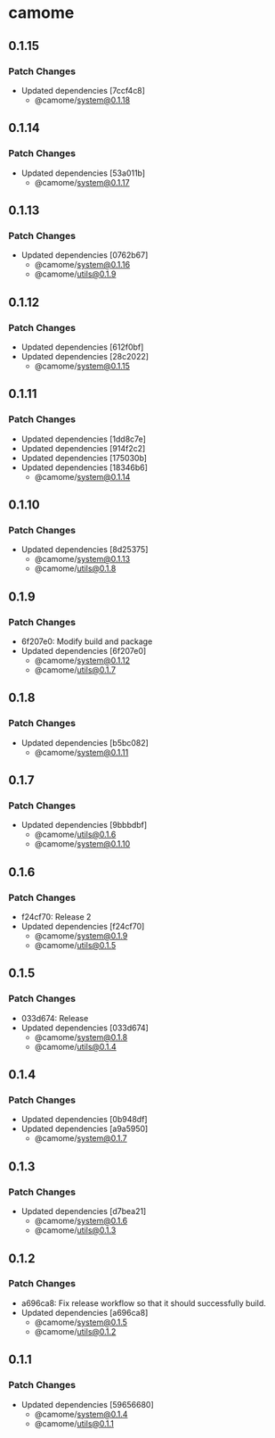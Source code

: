# camome

## 0.1.15

### Patch Changes

- Updated dependencies [7ccf4c8]
  - @camome/system@0.1.18

## 0.1.14

### Patch Changes

- Updated dependencies [53a011b]
  - @camome/system@0.1.17

## 0.1.13

### Patch Changes

- Updated dependencies [0762b67]
  - @camome/system@0.1.16
  - @camome/utils@0.1.9

## 0.1.12

### Patch Changes

- Updated dependencies [612f0bf]
- Updated dependencies [28c2022]
  - @camome/system@0.1.15

## 0.1.11

### Patch Changes

- Updated dependencies [1dd8c7e]
- Updated dependencies [914f2c2]
- Updated dependencies [175030b]
- Updated dependencies [18346b6]
  - @camome/system@0.1.14

## 0.1.10

### Patch Changes

- Updated dependencies [8d25375]
  - @camome/system@0.1.13
  - @camome/utils@0.1.8

## 0.1.9

### Patch Changes

- 6f207e0: Modify build and package
- Updated dependencies [6f207e0]
  - @camome/system@0.1.12
  - @camome/utils@0.1.7

## 0.1.8

### Patch Changes

- Updated dependencies [b5bc082]
  - @camome/system@0.1.11

## 0.1.7

### Patch Changes

- Updated dependencies [9bbbdbf]
  - @camome/utils@0.1.6
  - @camome/system@0.1.10

## 0.1.6

### Patch Changes

- f24cf70: Release 2
- Updated dependencies [f24cf70]
  - @camome/system@0.1.9
  - @camome/utils@0.1.5

## 0.1.5

### Patch Changes

- 033d674: Release
- Updated dependencies [033d674]
  - @camome/system@0.1.8
  - @camome/utils@0.1.4

## 0.1.4

### Patch Changes

- Updated dependencies [0b948df]
- Updated dependencies [a9a5950]
  - @camome/system@0.1.7

## 0.1.3

### Patch Changes

- Updated dependencies [d7bea21]
  - @camome/system@0.1.6
  - @camome/utils@0.1.3

## 0.1.2

### Patch Changes

- a696ca8: Fix release workflow so that it should successfully build.
- Updated dependencies [a696ca8]
  - @camome/system@0.1.5
  - @camome/utils@0.1.2

## 0.1.1

### Patch Changes

- Updated dependencies [59656680]
  - @camome/system@0.1.4
  - @camome/utils@0.1.1
